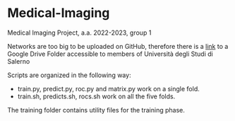 # Medical-Imaging
Medical Imaging Project, a.a. 2022-2023, group 1

Networks are too big to be uploaded on GitHub, therefore there is a [link](https://drive.google.com/drive/folders/1ucfmfyq5BV9XNvvPFlwA5JQjxJ__9RKQ?usp=share_link) to a Google Drive Folder accessible to members of Università degli Studi di Salerno

Scripts are organized in the following way:
  - train.py, predict.py, roc.py and matrix.py work on a single fold.
  - train.sh, predicts.sh, rocs.sh work on all the five folds.

The training folder contains utility files for the training phase.
